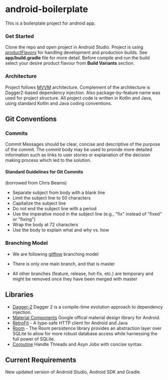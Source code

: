 # android-boilerplate
This is a boilerplate project for android app.

### Get Started
Clone the repo and open project in Android Studio. Project is using [productFlavors](https://developer.android.com/studio/build/build-variants.html) for handling development and production builds. See **app/build.gradle** file for more detail. Before compile and run the build select your desire product flavour from **Build Variants** section.

### Architecture

Project follows [MVVM](https://developer.android.com/topic/libraries/architecture/viewmodel) architecture. Complement of the architecture is Dagger2-based dependency injection. Also package-by-feature name was used for project structure. All project code is written in Kotlin and Java, using standard Kotlin and Java coding conventions.

## Git Conventions

### Commits

Commit Messages should be clear, concise and descriptive of the purpose of the commit. The commit body may be used to provide more detailed information such as links to user stories or explanation of the decision making process which led to the solution.

#### Standard Guidelines for Git Commits
(borrowed from Chris Beams)

* Separate subject from body with a blank line
* Limit the subject line to 50 characters
* Capitalize the subject line
* Do not end the subject line with a period
* Use the imperative mood in the subject line (e.g., "fix" instead of "fixed" or "fixing")
* Wrap the body at 72 characters
* Use the body to explain what and why vs. how

### Branching Model

* We are following [gitflow](https://nvie.com/posts/a-successful-git-branching-model/) branching model

* There is only one main branch, and that is master

* All other branches (feature, release, hot-fix, etc.) are temporary and might be removed once they have been merged with master


## Libraries

* [Dagger-2](https://github.com/google/dagger) Dagger 2 is a compile-time evolution approach to dependency injection.
* [Material Components](https://material.io/develop/android/) Google offical material design library for Android.
* [RetroFit](https://square.github.io/retrofit/) - A type-safe HTTP client for Android and Java
* [Room](https://developer.android.com/topic/libraries/architecture/room?gclid=CjwKCAjwo9rtBRAdEiwA_WXcFl0dpqQ4MlZAP9cW7a1tVxWgc2sy3eq5sn26_KpG8dAoRf9G3y1nmBoCmIQQAvD_BwE) - The Room persistence library provides an abstraction layer over SQLite to allow for more robust database access while harnessing the full power of SQLite.
* [Coroutine](https://kotlinlang.org/docs/reference/coroutines/coroutines-guide.html) Handle Threads and Asyn Jobs with concise syntax.

## Current Requirements

New updated version of Android Studio, Android SDK and Gradle.

